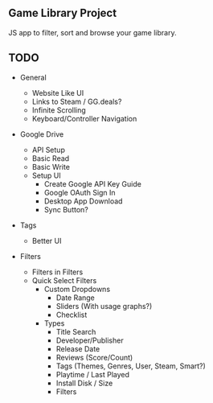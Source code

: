 ## Game Library Project
JS app to filter, sort and browse your game library.

## TODO
* General
  * Website Like UI
  * Links to Steam / GG.deals?
  * Infinite Scrolling
  * Keyboard/Controller Navigation

* Google Drive
  * API Setup
  * Basic Read 
  * Basic Write
  * Setup UI
    * Create Google API Key Guide
    * Google OAuth Sign In
    * Desktop App Download
    * Sync Button?

* Tags
  * Better UI

* Filters
  * Filters in Filters
  * Quick Select Filters
    * Custom Dropdowns
      * Date Range
      * Sliders (With usage graphs?)
      * Checklist
    * Types
      * Title Search
      * Developer/Publisher
      * Release Date
      * Reviews (Score/Count)
      * Tags (Themes, Genres, User, Steam, Smart?)
      * Playtime / Last Played
      * Install Disk / Size
      * Filters
